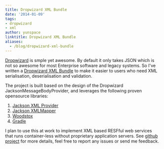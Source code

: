 ```yaml
---
title: Dropwizard XML Bundle
date: '2014-01-09'
tags:
- dropwizard
- xml
author: yunspace
linktitle: Dropwizard XML Bundle
aliases:
  - /blog/dropwizard-xml-bundle
---
```

[Dropwizard][dropwizard.io] is smple yet awesome. By default it only takes JSON which is not so awesome for most Enterprise software and legacy systems. So I've written a [Dropwizard XML Bundle][dropwizard-xml] to make it easier to users who need XML serialisation, deserialisation and validation.

The project is built based on the design of the Dropwizard JacksonMessageBodyProvider, and leverages the following proven opensource libraries:

1. [Jackson XML Provider][jackson-xml-provider]
2. [Jackson XMLMapper][jackson-dataformat-xml]
3. [Woodstox][woodstox]
4. [Gradle][gradle]

I plan to use this at work to implement XML based RESFful web services that runs container-less without proprietary application servers. See [github project][dropwizard-xml] for more details, feel free to report any issues or send me feedback.

[dropwizard.io]:            http://dropwizard.io
[dropwizard-xml]:           https://github.com/yunspace/dropwizard-xml
[jackson-xml-provider]:     https://github.com/FasterXML/jackson-jaxrs-xml-provider
[jackson-dataformat-xml]:   https://github.com/FasterXML/jackson-dataformat-xml
[woodstox]:                 http://wiki.fasterxml.com/WoodstoxHome
[gradle]:                   http://gradle.org
